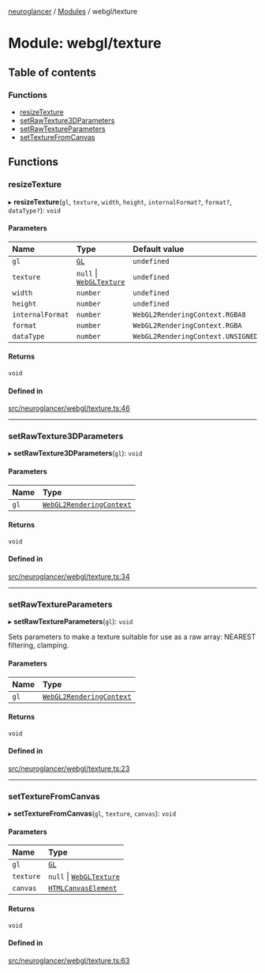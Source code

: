 [neuroglancer](../README.md) / [Modules](../modules.md) / webgl/texture

# Module: webgl/texture

## Table of contents

### Functions

- [resizeTexture](webgl_texture.md#resizetexture)
- [setRawTexture3DParameters](webgl_texture.md#setrawtexture3dparameters)
- [setRawTextureParameters](webgl_texture.md#setrawtextureparameters)
- [setTextureFromCanvas](webgl_texture.md#settexturefromcanvas)

## Functions

### resizeTexture

▸ **resizeTexture**(`gl`, `texture`, `width`, `height`, `internalFormat?`, `format?`, `dataType?`): `void`

#### Parameters

| Name | Type | Default value |
| :------ | :------ | :------ |
| `gl` | [`GL`](../interfaces/webgl_context.GL.md) | `undefined` |
| `texture` | ``null`` \| [`WebGLTexture`](annotation_annotation_layer_state._internal_.md#webgltexture) | `undefined` |
| `width` | `number` | `undefined` |
| `height` | `number` | `undefined` |
| `internalFormat` | `number` | `WebGL2RenderingContext.RGBA8` |
| `format` | `number` | `WebGL2RenderingContext.RGBA` |
| `dataType` | `number` | `WebGL2RenderingContext.UNSIGNED_BYTE` |

#### Returns

`void`

#### Defined in

[src/neuroglancer/webgl/texture.ts:46](https://github.com/ActiveBrainAtlas2/neuroglancer/blob/1beb5d34/src/neuroglancer/webgl/texture.ts#L46)

___

### setRawTexture3DParameters

▸ **setRawTexture3DParameters**(`gl`): `void`

#### Parameters

| Name | Type |
| :------ | :------ |
| `gl` | [`WebGL2RenderingContext`](annotation_annotation_layer_state._internal_.md#webgl2renderingcontext) |

#### Returns

`void`

#### Defined in

[src/neuroglancer/webgl/texture.ts:34](https://github.com/ActiveBrainAtlas2/neuroglancer/blob/1beb5d34/src/neuroglancer/webgl/texture.ts#L34)

___

### setRawTextureParameters

▸ **setRawTextureParameters**(`gl`): `void`

Sets parameters to make a texture suitable for use as a raw array: NEAREST
filtering, clamping.

#### Parameters

| Name | Type |
| :------ | :------ |
| `gl` | [`WebGL2RenderingContext`](annotation_annotation_layer_state._internal_.md#webgl2renderingcontext) |

#### Returns

`void`

#### Defined in

[src/neuroglancer/webgl/texture.ts:23](https://github.com/ActiveBrainAtlas2/neuroglancer/blob/1beb5d34/src/neuroglancer/webgl/texture.ts#L23)

___

### setTextureFromCanvas

▸ **setTextureFromCanvas**(`gl`, `texture`, `canvas`): `void`

#### Parameters

| Name | Type |
| :------ | :------ |
| `gl` | [`GL`](../interfaces/webgl_context.GL.md) |
| `texture` | ``null`` \| [`WebGLTexture`](annotation_annotation_layer_state._internal_.md#webgltexture) |
| `canvas` | [`HTMLCanvasElement`](annotation_annotation_layer_state._internal_.md#htmlcanvaselement) |

#### Returns

`void`

#### Defined in

[src/neuroglancer/webgl/texture.ts:63](https://github.com/ActiveBrainAtlas2/neuroglancer/blob/1beb5d34/src/neuroglancer/webgl/texture.ts#L63)
